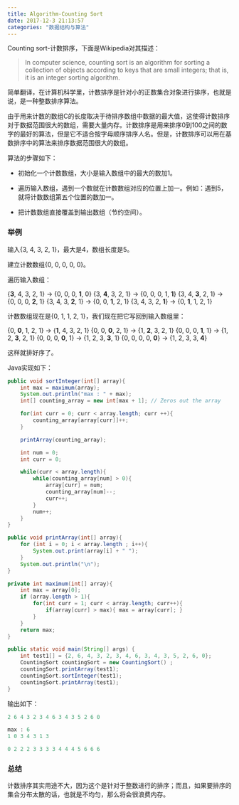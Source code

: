 ```yaml
---
title: Algorithm-Counting Sort
date: 2017-12-3 21:13:57
categories: "数据结构与算法"
---
```


Counting sort-计数排序，下面是Wikipedia对其描述：

>In computer science, counting sort is an algorithm for sorting a collection of objects according to keys that are small
 integers; that is, it is an integer sorting algorithm.
 
简单翻译，在计算机科学里，计数排序是针对小的正数集合对象进行排序，也就是说，是一种整数排序算法。

<!--more-->

由于用来计数的数组C的长度取决于待排序数组中数据的最大值，这使得计数排序对于数据范围很大的数组，需要大量内存。计数排序是用来排序0到100之间的数字的最好的算法，但是它不适合按字母顺序排序人名。但是，计数排序可以用在基数排序中的算法来排序数据范围很大的数组。

算法的步骤如下：

* 初始化一个计数数组，大小是输入数组中的最大的数加1。
  
* 遍历输入数组，遇到一个数就在计数数组对应的位置上加一。例如：遇到5，就将计数数组第五个位置的数加一。
  
* 把计数数组直接覆盖到输出数组（节约空间）。

### 举例

输入{3, 4, 3, 2, 1}，最大是4，数组长度是5。

建立计数数组{0, 0, 0, 0, 0}。

遍历输入数组：

{**3**, 4, 3, 2, 1} -> {0, 0, 0, **1**, 0}
{3, **4**, 3, 2, 1} -> {0, 0, 0, 1, **1**}
{3, 4, **3**, 2, 1} -> {0, 0, 0, **2**, 1}
{3, 4, 3, **2**, 1} -> {0, 0, **1**, 2, 1}
{3, 4, 3, 2, **1**} -> {0, **1**, 1, 2, 1}

计数数组现在是{0, 1, 1, 2, 1}，我们现在把它写回到输入数组里：

{0, **0**, 1, 2, 1} -> {**1**, 4, 3, 2, 1}
{0, 0, **0**, 2, 1} -> {1, **2**, 3, 2, 1}
{0, 0, 0, **1**, 1} -> {1, 2, **3**, 2, 1}
{0, 0, 0, **0**, 1} -> {1, 2, 3, **3**, 1}
{0, 0, 0, 0, **0**} -> {1, 2, 3, 3, **4**}

这样就排好序了。

Java实现如下：

```java 
public void sortInteger(int[] array){
    int max = maximum(array);
    System.out.println("max : " + max);
    int[] counting_array = new int[max + 1]; // Zeros out the array

    for(int curr = 0; curr < array.length; curr ++){
        counting_array[array[curr]]++;
    }

    printArray(counting_array);

    int num = 0;
    int curr = 0;

    while(curr < array.length){
        while(counting_array[num] > 0){
            array[curr] = num;
            counting_array[num]--;
            curr++;
        }
        num++;
    }
}

public void printArray(int[] array){
    for (int i = 0; i < array.length ; i++){
        System.out.print(array[i] + " ");
    }
    System.out.println("\n");
}

private int maximum(int[] array){
    int max = array[0];
    if (array.length > 1){
        for(int curr = 1; curr < array.length; curr++){
            if(array[curr] > max){ max = array[curr]; }
        }
    }
    return max;
}

public static void main(String[] args) {
    int test1[] = {2, 6, 4, 3, 2, 3, 4, 6, 3, 4, 3, 5, 2, 6, 0};
    CountingSort countingSort = new CountingSort() ;
    countingSort.printArray(test1);
    countingSort.sortInteger(test1);
    countingSort.printArray(test1);
}
```

输出如下：

```java 
2 6 4 3 2 3 4 6 3 4 3 5 2 6 0 

max : 6
1 0 3 4 3 1 3 

0 2 2 2 3 3 3 3 4 4 4 5 6 6 6 
```

### 总结

计数排序其实用途不大，因为这个是针对于整数进行的排序；而且，如果要排序的集合分布太散的话，也就是不均匀，那么将会很浪费内存。


